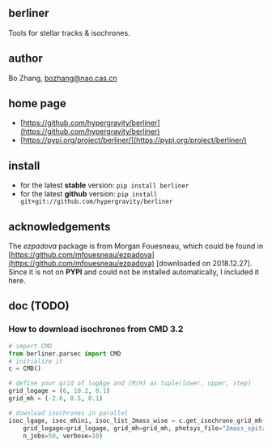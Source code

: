 ## berliner
Tools for stellar tracks & isochrones.

## author
Bo Zhang, [bozhang@nao.cas.cn](mailto:bozhang@nao.cas.cn)

## home page
- [https://github.com/hypergravity/berliner](https://github.com/hypergravity/berliner)
- [https://pypi.org/project/berliner/](https://pypi.org/project/berliner/)

## install
- for the latest **stable** version: `pip install berliner`
- for the latest **github** version: `pip install git+git://github.com/hypergravity/berliner`

## acknowledgements
The *ezpadova* package is from Morgan Fouesneau, which could be found in [https://github.com/mfouesneau/ezpadova](https://github.com/mfouesneau/ezpadova) [downloaded on 2018.12.27].
Since it is not on **PYPI** and could not be installed automatically, I included it here.


## doc (TODO)

### How to download isochrones from CMD 3.2
```python
# import CMD
from berliner.parsec import CMD
# initialize it
c = CMD()

# define your grid of logAge and [M/H] as tuple(lower, upper, step)
grid_logage = (6, 10.2, 0.1)
grid_mh = (-2.6, 0.5, 0.1)

# download isochrones in parallel
isoc_lgage, isoc_mhini, isoc_list_2mass_wise = c.get_isochrone_grid_mh(
    grid_logage=grid_logage, grid_mh=grid_mh, photsys_file="2mass_spitzer_wise",
    n_jobs=50, verbose=10)
```